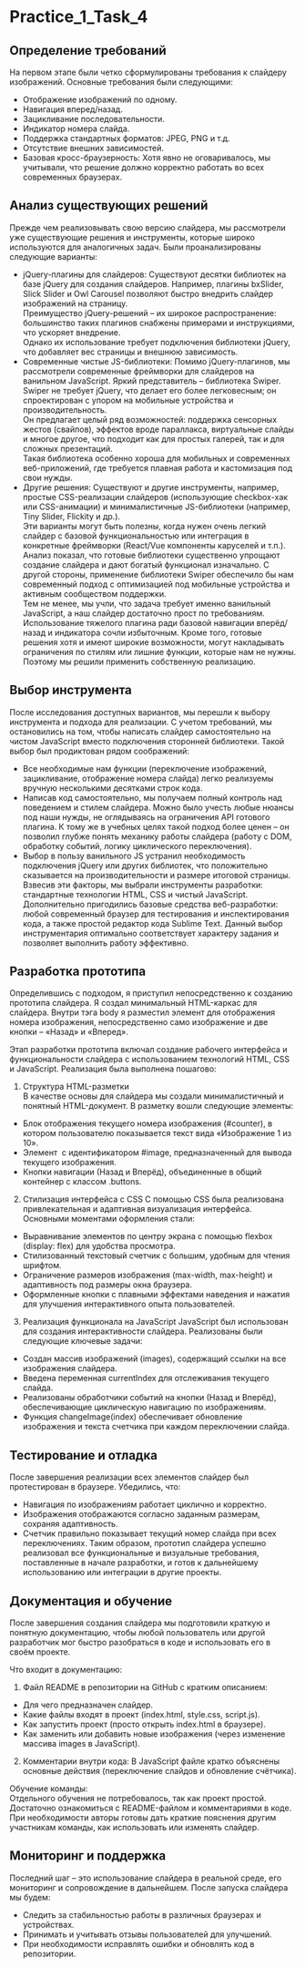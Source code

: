 # Practice_1_Task_4
## Определение требований
На первом этапе были четко сформулированы требования к слайдеру изображений. Основные требования были следующими:
- Отображение изображений по одному.
- Навигация вперед/назад.
- Зацикливание последовательности.
- Индикатор номера слайда.
- Поддержка стандартных форматов: JPEG, PNG и т.д.
- Отсутствие внешних зависимостей.
- Базовая кросс-браузерность: Хотя явно не оговаривалось, мы учитывали, что решение должно корректно работать во всех современных браузерах.

## Анализ существующих решений
Прежде чем реализовывать свою версию слайдера, мы рассмотрели уже существующие решения и инструменты, которые широко используются для аналогичных задач. Были проанализированы следующие варианты:
- jQuery-плагины для слайдеров: Существуют десятки библиотек на базе jQuery для создания слайдеров. Например, плагины bxSlider, Slick Slider и Owl Carousel позволяют быстро внедрить слайдер изображений на страницу.  
Преимущество jQuery-решений – их широкое распространение: большинство таких плагинов снабжены примерами и инструкциями, что ускоряет внедрение.  
Однако их использование требует подключения библиотеки jQuery, что добавляет вес страницы и внешнюю зависимость.
- Современные чистые JS-библиотеки: Помимо jQuery-плагинов, мы рассмотрели современные фреймворки для слайдеров на ванильном JavaScript. Яркий представитель – библиотека Swiper. Swiper не требует jQuery, что делает его более легковесным; он спроектирован с упором на мобильные устройства и производительность.  
Он предлагает целый ряд возможностей: поддержка сенсорных жестов (свайпов), эффектов вроде параллакса, виртуальные слайды и многое другое, что подходит как для простых галерей, так и для сложных презентаций.  
Такая библиотека особенно хороша для мобильных и современных веб-приложений, где требуется плавная работа и кастомизация под свои нужды.
- Другие решения: Существуют и другие инструменты, например, простые CSS-реализации слайдеров (использующие checkbox-хак или CSS-анимации) и минималистичные JS-библиотеки (например, Tiny Slider, Flickity и др.).  
Эти варианты могут быть полезны, когда нужен очень легкий слайдер с базовой функциональностью или интеграция в конкретные фреймворки (React/Vue компоненты каруселей и т.п.).  
Анализ показал, что готовые библиотеки существенно упрощают создание слайдера и дают богатый функционал изначально. С другой стороны, применение библиотеки Swiper обеспечило бы нам современный подход с оптимизацией под мобильные устройства и активным сообществом поддержки.  
Тем не менее, мы учли, что задача требует именно ванильный JavaScript, а наш слайдер достаточно прост по требованиям. Использование тяжелого плагина ради базовой навигации вперёд/назад и индикатора сочли избыточным. Кроме того, готовые решения хотя и имеют широкие возможности, могут накладывать ограничения по стилям или лишние функции, которые нам не нужны. Поэтому мы решили применить собственную реализацию.

## Выбор инструмента
После исследования доступных вариантов, мы перешли к выбору инструмента и подхода для реализации. С учетом требований, мы остановились на том, чтобы написать слайдер самостоятельно на чистом JavaScript вместо подключения сторонней библиотеки. Такой выбор был продиктован рядом соображений:
- Все необходимые нам функции (переключение изображений, зацикливание, отображение номера слайда) легко реализуемы вручную несколькими десятками строк кода.
- Написав код самостоятельно, мы получаем полный контроль над поведением и стилем слайдера. Можно было учесть любые нюансы под наши нужды, не оглядываясь на ограничения API готового плагина. К тому же в учебных целях такой подход более ценен – он позволил глубже понять механику работы слайдера (работу с DOM, обработку событий, логику циклического переключения).
- Выбор в пользу ванильного JS устранил необходимость подключения jQuery или других библиотек, что положительно сказывается на производительности и размере итоговой страницы.
Взвесив эти факторы, мы выбрали инструменты разработки: стандартные технологии HTML, CSS и чистый JavaScript. Дополнительно пригодились базовые средства веб-разработки: любой современный браузер для тестирования и инспектирования кода, а также простой редактор кода Sublime Text. Данный выбор инструментария оптимально соответствует характеру задания и позволяет выполнить работу эффективно.

## Разработка прототипа
Определившись с подходом, я приступил непосредственно к созданию прототипа слайдера. Я создал минимальный HTML-каркас для слайдера. Внутри тэга body я разместил элемент для отображения номера изображения, непосредственно само изображение и две кнопки – «Назад» и «Вперед».

Этап разработки прототипа включал создание рабочего интерфейса и функциональности слайдера с использованием технологий HTML, CSS и JavaScript. Реализация была выполнена пошагово:
1. Структура HTML-разметки  
В качестве основы для слайдера мы создали минималистичный и понятный HTML-документ. В разметку вошли следующие элементы:
- Блок отображения текущего номера изображения (#counter), в котором пользователю показывается текст вида «Изображение 1 из 10».
- Элемент <img> с идентификатором #image, предназначенный для вывода текущего изображения.
- Кнопки навигации (Назад и Вперёд), объединенные в общий контейнер с классом .buttons.

2. Стилизация интерфейса с CSS
С помощью CSS была реализована привлекательная и адаптивная визуализация интерфейса. Основными моментами оформления стали:
- Выравнивание элементов по центру экрана с помощью flexbox (display: flex) для удобства просмотра.
- Стилизованный текстовый счетчик с большим, удобным для чтения шрифтом.
- Ограничение размеров изображения (max-width, max-height) и адаптивность под размеры окна браузера.
- Оформленные кнопки с плавными эффектами наведения и нажатия для улучшения интерактивного опыта пользователей.

3. Реализация функционала на JavaScript
JavaScript был использован для создания интерактивности слайдера. Реализованы были следующие ключевые задачи:
- Создан массив изображений (images), содержащий ссылки на все изображения слайдера.
- Введена переменная currentIndex для отслеживания текущего слайда.
- Реализованы обработчики событий на кнопки (Назад и Вперёд), обеспечивающие циклическую навигацию по изображениям.
- Функция changeImage(index) обеспечивает обновление изображения и текста счетчика при каждом переключении слайда.

## Тестирование и отладка
После завершения реализации всех элементов слайдер был протестирован в браузере. Убедились, что:
- Навигация по изображениям работает циклично и корректно.
- Изображения отображаются согласно заданным размерам, сохраняя адаптивность.
- Счетчик правильно показывает текущий номер слайда при всех переключениях.
Таким образом, прототип слайдера успешно реализовал все функциональные и визуальные требования, поставленные в начале разработки, и готов к дальнейшему использованию или интеграции в другие проекты.


## Документация и обучение
После завершения создания слайдера мы подготовили краткую и понятную документацию, чтобы любой пользователь или другой разработчик мог быстро разобраться в коде и использовать его в своём проекте.

Что входит в документацию:
1. Файл README в репозитории на GitHub с кратким описанием:
- Для чего предназначен слайдер.
- Какие файлы входят в проект (index.html, style.css, script.js).
- Как запустить проект (просто открыть index.html в браузере).
- Как заменить или добавить новые изображения (через изменение массива images в JavaScript).
2. Комментарии внутри кода:
В JavaScript файле кратко объяснены основные действия (переключение слайдов и обновление счётчика).

Обучение команды:  
Отдельного обучения не потребовалось, так как проект простой. Достаточно ознакомиться с README-файлом и комментариями в коде. При необходимости авторы готовы дать краткие пояснения другим участникам команды, как использовать или изменять слайдер.


## Мониторинг и поддержка
Последний шаг – это использование слайдера в реальной среде, его мониторинг и сопровождение в дальнейшем.
После запуска слайдера мы будем:
- Следить за стабильностью работы в различных браузерах и устройствах.
- Принимать и учитывать отзывы пользователей для улучшений.
- При необходимости исправлять ошибки и обновлять код в репозитории.